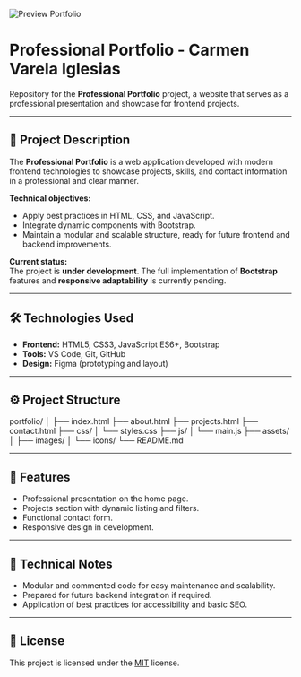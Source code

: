 ![Preview Portfolio](/src/assets/img/png/pngReadme/VarelaIglesiasCarmen_Portfolio.png)

# Professional Portfolio - Carmen Varela Iglesias

Repository for the **Professional Portfolio** project, a website that serves as a professional presentation and showcase for frontend projects.

---

## 📂 Project Description

The **Professional Portfolio** is a web application developed with modern frontend technologies to showcase projects, skills, and contact information in a professional and clear manner.

**Technical objectives:**  
- Apply best practices in HTML, CSS, and JavaScript.  
- Integrate dynamic components with Bootstrap.  
- Maintain a modular and scalable structure, ready for future frontend and backend improvements.

**Current status:**  
The project is **under development**. The full implementation of **Bootstrap** features and **responsive adaptability** is currently pending.

---

## 🛠 Technologies Used

- **Frontend:** HTML5, CSS3, JavaScript ES6+, Bootstrap  
- **Tools:** VS Code, Git, GitHub  
- **Design:** Figma (prototyping and layout)  

---

## ⚙️ Project Structure

portfolio/
│
├── index.html
├── about.html 
├── projects.html 
├── contact.html 
├── css/
│ └── styles.css
├── js/
│ └── main.js 
├── assets/
│ ├── images/ 
│ └── icons/ 
└── README.md 

---

## 🔧 Features

- Professional presentation on the home page.  
- Projects section with dynamic listing and filters.  
- Functional contact form.  
- Responsive design in development.  

---

## 📌 Technical Notes

- Modular and commented code for easy maintenance and scalability.  
- Prepared for future backend integration if required.  
- Application of best practices for accessibility and basic SEO.  

---

## 📄 License

This project is licensed under the [MIT](LICENSE) license.

